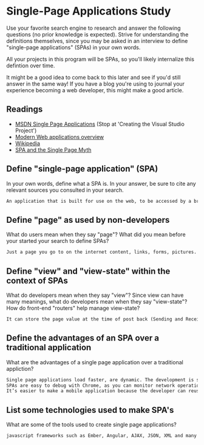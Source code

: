 # Single-Page Applications Study

Use your favorite search engine to research and answer the following questions
(no prior knowledge is expected). Strive for understanding the definitions
themselves, since you may be asked in an interview to define "single-page
applications" (SPAs) in your own words.

All your projects in this program will be SPAs, so you'll likely internalize
this defintion over time.

It might be a good idea to come back to this later and see if you'd still answer
in the same way! If you have a blog you're using to journal your experience
becoming a web developer, this might make a good article.

## Readings

-   [MSDN Single Page Applications](https://msdn.microsoft.com/en-us/magazine/dn463786.aspx) (Stop at 'Creating the Visual Studio Project')
-   [Modern Web applications overview](http://singlepageappbook.com/goal.html)
-   [Wikipedia](https://en.wikipedia.org/wiki/Single-page_application)
-   [SPA and the Single Page Myth](https://johnpapa.net/pageinspa/)

## Define "single-page application" (SPA)

In your own words, define what a SPA is. In your answer, be sure to cite any
relevant sources you consulted in your search.

```md
An application that is built for use on the web, to be accessed by a browser but offer a lot more interaction.  They act more like apps built excusively for your phone and computer, either all necessary code – HTML, JavaScript, and CSS – is retrieved with a single page load, or the appropriate resources are dynamically loaded and added to the page as necessary, this takes away the jarring effect of page reloads all the time to provide a fluid User Experience.
```

## Define "page" as used by non-developers

What do users mean when they say "page"? What did you mean before your started
your search to define SPAs?

```md
Just a page you go to on the internet content, links, forms, pictures. knowing the extensive amount I've learned in my first two weeks the amount that goes on behind the scenes during development and deploymet I will never see a web page the same.
```

## Define "view" and "view-state" within the context of SPAs

What do developers mean when they say "view"? Since view can have many meanings,
what do developers mean when they say "view-state"? How do front-end "routers"
help manage view-state?

```md
It can store the page value at the time of post back (Sending and Receiving information from Server) of your page. This allows for faster loading as the basics and some complexity of the page are saved.

```

## Define the advantages of an SPA over a traditional application

What are the advantages of a single page application over a traditional appliction?

```md
Single page applications load faster, are dynamic. The development is simplified and streamlined. There is no need to write code to render pages on the server.
SPAs are easy to debug with Chrome, as you can monitor network operations, investigate page elements and data associated with it.
It’s easier to make a mobile application because the developer can reuse the same backend code for web application and native mobile application.
```

## List some technologies used to make SPA's

What are some of the tools used to create single page applications?

```md
javascript frameworks such as Ember, Angular, AJAX, JSON, XML and many more.
```
